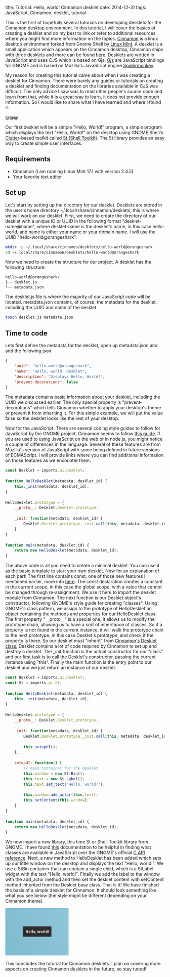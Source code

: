 title: Tutorial: Hello, world! Cinnamon desklet
date: 2014-12-31
tags: JavaScript, Cinnamon, desklet, tutorial

This is the first of hopefully several tutorials on developing desklets for
the Cinnamon desktop environment. In this tutorial, I will cover the basics
of creating a desklet and do my best to link or refer to additional
resources where you might find more information on
the topics. [Cinnamon](https://en.wikipedia.org/wiki/Cinnamon_%28software%29)
is a linux desktop environment forked from Gnome Shell by
[Linux Mint](http://linuxmint.com/). A desklet is a small application which
appears on the Cinnamon desktop, Cinnamon ships with three desklets and more
can be found [here](http://cinnamon-spices.linuxmint.com/desklets). Desklets
are written in JavaScript and uses CJS which is based on Gjs.
[Gjs](https://wiki.gnome.org/Projects/Gjs) are JavaScript bindings
for GNOME and is based on Mozilla's JavaScript engine
[Spidermonkey](https://developer.mozilla.org/en-US/docs/Mozilla/Projects/SpiderMonkey).

My reason for creating this tutorial came about when I was creating a desklet
for Cinnamon. There were barely any guides or tutorials on creating a desklet
and finding documentation on the libraries available in CJS was difficult. The
only advice I saw was to read other people's source code and learn from that,
while it is a great way to learn, it does not provide enough information. So
I would like to share what I have learned and where I found it.

@@@

Our first desklet will be a simple "Hello, World!" program, a simple program
which displays the text "Hello, World!" on the desktop using GNOME Shell's
[Clutter](https://wiki.gnome.org/Projects/Clutter)-based toolkit called
[St (Shell Toolkit)](https://developer.gnome.org/st/stable/). The St library
provides an easy way to create simple user interfaces.

## Requirements ##

* Cinnamon (I am running Linux Mint 17.1 with version 2.4.5)
* Your favorite text editor

## Set up ##

Let's start by setting up the directory for our desklet. Desklets are stored
in the user's home directory ~/.local/share/cinnamon/desklets, this is where
we will work on our desklet. First, we need to create the directory of our
desklet with a unique ID or UUID in the following format "desklet-name@name",
where desklet-name is the desklet's name, in this case hello-world, and name
is either your name or your domain name. I will use the UUID
"hello-world@orangeshark".

```sh
mkdir -p ~/.local/share/cinnamon/desklets/hello-world@orangeshark
cd ~/.local/share/cinnamon/desklets/hello-world@orangeshark
```

Now we need to create the structure for our project. A desklet has the
following structure:

```text
hello-world@orangeshark/
├── desklet.js
└── metadata.json
```

The desklet.js file is where the majority of our JavaScript code will be
located. metadata.json contains, of course, the metadata for the desklet,
including the UUID and name of the desklet.

```bash
touch desklet.js metadata.json
```

## Time to code ##

Lets first define the metadata for the desklet, open up metadata.json and add
the following json.

```json
{
    "uuid": "hello-world@orangeshark",
    "name": "Hello, world! desklet",
    "description": "Displays Hello, World!",
    "prevent-decorations": false
}
```

The metadata contains basic information about your desklet, including the
UUID we discussed earlier. The only special property is "prevent-decorations"
which tells Cinnamon whether to apply your desktop's theme or prevent it from
inheriting it. For this simple example, we will put the value false so the
desklet looks like the rest of your desktop.

Now for the JavaScript. There are several coding style guides to follow for
JavaScript by the GNOME project, Cinnamon seems to follow
[this guide](https://wiki.gnome.org/Projects/GnomeShell/Gjs_StyleGuide). If
you are used to using JavaScript on the web or in node.js, you might notice
a couple of differences in the language. Several of these features are
from Mozilla's version of JavaScript with some being defined in future
versions of ECMAScript. I will provide links where you can find additional
information on those features as we encounter them.

```javascript
const Desklet = imports.ui.desklet;

function HelloDesklet(metadata, desklet_id) {
    this._init(metadata, desklet_id);
}

HelloDesklet.prototype = {
    __proto__: Desklet.Desklet.prototype,

    _init: function(metadata, desklet_id) {
        Desklet.Desklet.prototype._init.call(this, metadata, desklet_id);
    }
}

function main(metadata, desklet_id) {
    return new HelloDesklet(metadata, desklet_id);
}
```

The above code is all you need to create a minimal desklet. You can use it
as the basic template to start your own desklet. Now for an explanation of
each part! The first line contains const, one of those new features I
mentioned earlier, more info [here](https://developer.mozilla.org/en-US/docs/Web/JavaScript/Reference/Statements/const).
The const declaration creates a constant in the current scope, in this case
the global scope, with a value that cannot be changed through re-assignment.
We use it here to import the desklet module from Cinnamon. The next function
is our Desklet object's constructor, following GNOME's style guide for
creating "classes". Using GNOME's class pattern, we assign to the
prototype of HelloDesklet an object containing the methods and properties for
our HelloDesklet class. The first property "\_\_proto\_\_" is a special
one, it allows us to modify the prototype chain, allowing us to have a
sort of inheritance of classes. So if a property is not found in the current
instance, it will walk the prototype chain to the next prototype, in this
case Desklet's prototype, and check if the property is there. So our desklet
must "inherit" from [Cinnamon's Desklet class](https://github.com/linuxmint/Cinnamon/blob/master/js/ui/desklet.js#L35),
Desklet contains a lot of code required by Cinnamon to set up and destroy a
desklet. The \_init function is the actual constructor for our "class" and our
first task is to call the Desklet's constructor, passing the current instance
using "this". Finally the main function is the entry point to our desklet and
we just return an instance of our desklet.

```javascript
const Desklet = imports.ui.desklet;
const St = imports.gi.St;

function HelloDesklet(metadata, desklet_id) {
    this._init(metadata, desklet_id);
}

HelloDesklet.prototype = {
    __proto__: Desklet.Desklet.prototype,

    _init: function(metadata, desklet_id) {
        Desklet.Desklet.prototype._init.call(this, metadata, desklet_id);

        this.setupUI();
    },

    setupUI: function() {
        // main container for the desklet
        this.window = new St.Bin();
        this.text = new St.Label();
        this.text.set_text("Hello, world!");
        
        this.window.add_actor(this.text);
        this.setContent(this.window);
    }
}

function main(metadata, desklet_id) {
    return new HelloDesklet(metadata, desklet_id);
}
```

We now import a new library, this time St or Shell Toolkit library from GNOME.
I have found [this](http://www.roojs.com/seed/gir-1.2-gtk-3.0/seed/St.html)
documentation to be helpful in finding what classes are available in
JavaScript over the GNOME's official [C API reference](https://developer.gnome.org/st/stable/).
Next, a new method to HelloDesklet has been added which sets up our little
window on the desktop and displays the text "Hello, world!". We use a
StBin container that can contain a single child, which is a StLabel widget
with the text "Hello, world!". Finally we add the label to the window with
the add_actor method and then set the desklet content with setContent method
inherited from the Desklet base class. That is it! We have finished the
basis of a simple desklet for Cinnamon. It should look something like what
you see below (the style might be different depending on your Cinnamon theme).

<img class="pure-img" alt="Hello, World!" src="/imgs/helloworlddesklet.png">

This concludes the tutorial for Cinnamon desklets. I plan on covering more
aspects on creating Cinnamon desklets in the future, so stay tuned!
